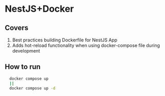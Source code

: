 # NestJS+Docker

## Covers

1. Best practices building Dockerfile for NestJS App
2. Adds hot-reload functionality when using docker-compose file during development


## How to run
```bash
  docker compose up
  ||
  docker compose up -d
```